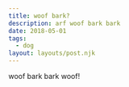 ```yaml
---
title: woof bark?
description: arf woof bark bark
date: 2018-05-01
tags:
  - dog
layout: layouts/post.njk
---
```


woof bark bark woof!
